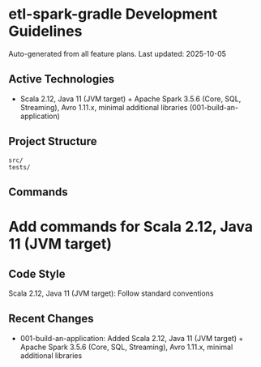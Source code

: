 # etl-spark-gradle Development Guidelines

Auto-generated from all feature plans. Last updated: 2025-10-05

## Active Technologies
- Scala 2.12, Java 11 (JVM target) + Apache Spark 3.5.6 (Core, SQL, Streaming), Avro 1.11.x, minimal additional libraries (001-build-an-application)

## Project Structure
```
src/
tests/
```

## Commands
# Add commands for Scala 2.12, Java 11 (JVM target)

## Code Style
Scala 2.12, Java 11 (JVM target): Follow standard conventions

## Recent Changes
- 001-build-an-application: Added Scala 2.12, Java 11 (JVM target) + Apache Spark 3.5.6 (Core, SQL, Streaming), Avro 1.11.x, minimal additional libraries

<!-- MANUAL ADDITIONS START -->
<!-- MANUAL ADDITIONS END -->